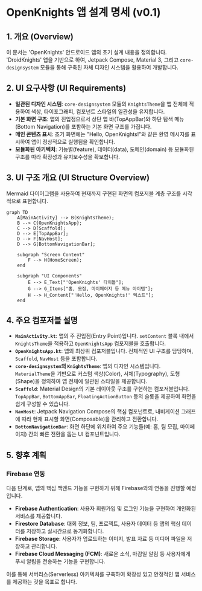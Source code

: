 # OpenKnights 앱 설계 명세 (v0.1)

## 1. 개요 (Overview)
이 문서는 'OpenKnights' 안드로이드 앱의 초기 설계 내용을 정의합니다. 'DroidKnights' 앱을 기반으로 하여, Jetpack Compose, Material 3, 그리고 `core-designsystem` 모듈을 통해 구축된 자체 디자인 시스템을 활용하여 개발합니다.

## 2. UI 요구사항 (UI Requirements)
- **일관된 디자인 시스템**: `core-designsystem` 모듈의 `KnightsTheme`을 앱 전체에 적용하여 색상, 타이포그래피, 컴포넌트 스타일의 일관성을 유지합니다.
- **기본 화면 구조**: 앱의 진입점으로서 상단 앱 바(TopAppBar)와 하단 탐색 메뉴(Bottom Navigation)를 포함하는 기본 화면 구조를 가집니다.
- **메인 콘텐츠 표시**: 초기 화면에는 "Hello, OpenKnights!"와 같은 환영 메시지를 표시하여 앱이 정상적으로 실행됨을 확인합니다.
- **모듈화된 아키텍처**: 기능별(feature), 데이터(data), 도메인(domain) 등 모듈화된 구조를 따라 확장성과 유지보수성을 확보합니다.

## 3. UI 구조 개요 (UI Structure Overview)
Mermaid 다이어그램을 사용하여 현재까지 구현된 화면의 컴포저블 계층 구조를 시각적으로 표현합니다.

```mermaid
graph TD
    A[MainActivity] --> B(KnightsTheme);
    B --> C{OpenKnightsApp};
    C --> D[Scaffold];
    D --> E[TopAppBar];
    D --> F[NavHost];
    D --> G[BottomNavigationBar];

    subgraph "Screen Content"
        F --> H(HomeScreen);
    end

    subgraph "UI Components"
        E --> E_Text["'OpenKnights' 타이틀"];
        G --> G_Items["홈, 모집, 마이페이지 등 메뉴 아이템"];
        H --> H_Content["'Hello, OpenKnights!' 텍스트"];
    end
```

## 4. 주요 컴포저블 설명
- **`MainActivity.kt`**: 앱의 주 진입점(Entry Point)입니다. `setContent` 블록 내에서 `KnightsTheme`을 적용하고 `OpenKnightsApp` 컴포저블을 호출합니다.
- **`OpenKnightsApp.kt`**: 앱의 최상위 컴포저블입니다. 전체적인 UI 구조를 담당하며, `Scaffold`, `NavHost` 등을 포함합니다.
- **`core-designsystem`의 `KnightsTheme`**: 앱의 디자인 시스템입니다. `MaterialTheme`을 기반으로 커스텀 색상(Color), 서체(Typography), 도형(Shape)을 정의하여 앱 전체에 일관된 스타일을 제공합니다.
- **`Scaffold`**: Material Design의 기본 레이아웃 구조를 구현하는 컴포저블입니다. `TopAppBar`, `BottomAppBar`, `FloatingActionButton` 등의 슬롯을 제공하여 화면을 쉽게 구성할 수 있습니다.
- **`NavHost`**: Jetpack Navigation Compose의 핵심 컴포넌트로, 내비게이션 그래프에 따라 현재 표시할 화면(Composable)을 관리하고 전환합니다.
- **`BottomNavigationBar`**: 화면 하단에 위치하여 주요 기능들(예: 홈, 팀 모집, 마이페이지) 간의 빠른 전환을 돕는 UI 컴포넌트입니다.

## 5. 향후 계획
### Firebase 연동
다음 단계로, 앱의 핵심 백엔드 기능을 구현하기 위해 Firebase와의 연동을 진행할 예정입니다.
- **Firebase Authentication**: 사용자 회원가입 및 로그인 기능을 구현하여 개인화된 서비스를 제공합니다.
- **Firestore Database**: 대회 정보, 팀, 프로젝트, 사용자 데이터 등 앱의 핵심 데이터를 저장하고 실시간으로 동기화합니다.
- **Firebase Storage**: 사용자가 업로드하는 이미지, 발표 자료 등 미디어 파일을 저장하고 관리합니다.
- **Firebase Cloud Messaging (FCM)**: 새로운 소식, 마감일 알림 등 사용자에게 푸시 알림을 전송하는 기능을 구현합니다.

이를 통해 서버리스(Serverless) 아키텍처를 구축하여 확장성 있고 안정적인 앱 서비스를 제공하는 것을 목표로 합니다.
